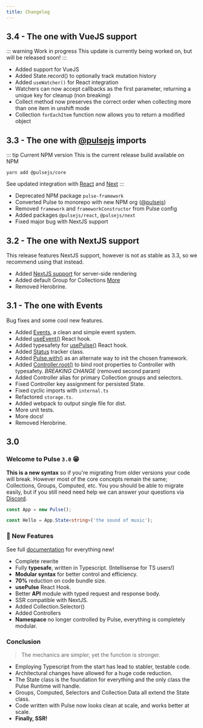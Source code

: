 ```yaml
---
title: Changelog
---
```


## 3.4 - The one with VueJS support

::: warning Work in progress
This update is currently being worked on, but will be released soon!
:::

- Added support for VueJS
- Added State.record() to optionally track mutation history
- Added `useWatcher()` for React integration
- Watchers can now accept callbacks as the first parameter, returning a unique key for cleanup (non breaking)
- Collect method now preserves the correct order when collecting more than one item in unshift mode
- Collection `forEachItem` function now allows you to return a modified object

## 3.3 - The one with [@pulsejs]() imports

::: tip Current NPM version
This is the current release build available on NPM

```
yarn add @pulsejs/core
```

See updated integration with [React](../getting-started/setup-with-react.html) and [Next](../getting-started/setup-with-next.html)
:::

- Deprecated NPM package `pulse-framework`
- Converted Pulse to monorepo with new NPM org ([@pulsejs](https://www.npmjs.com/org/pulsejs))
- Removed `framework` and `frameworkConstructor` from Pulse config
- Added packages `@pulsejs/react`, `@pulsejs/next`
- Fixed major bug with NextJS support

## 3.2 - The one with NextJS support

This release features NextJS support, however is not as stable as 3.3, so we recommend using that instead.

- Added [NextJS support]() for server-side rendering
- Added default Group for Collections [More]()
- Removed Herobrine.

## 3.1 - The one with Events

Bug fixes and some cool new features.

- Added [Events](), a clean and simple event system.
- Added [useEvent()]() React hook.
- Added typesafety for [usePulse()]() React hook.
- Added [Status]() tracker class.
- Added [Pulse.with()]() as an alternate way to init the chosen framework.
- Added [Controller.root()]() to bind root properties to Controller with typesafety. _BREAKING CHANGE_ (removed second param)
- Added Controller alias for primary Collection groups and selectors.
- Fixed Controller key assignment for persisted State.
- Fixed cyclic imports with `internal.ts`
- Refactored `storage.ts`.
- Added webpack to output single file for dist.
- More unit tests.
- More docs!
- Removed Herobrine.

## 3.0

### **Welcome to Pulse `3.0`** :grin:

**This is a new syntax** so if you're migrating from older versions your code will break. However most of the core concepts remain the same; Collections, Groups, Computed, etc. You you should be able to migrate easily, but if you still need need help we can answer your questions via [Discord](https://discord.gg/2ranK7j).

```ts
const App = new Pulse();

const Hello = App.State<string>('the sound of music');
```

### :gem: New Features

See full [documentation]() for everything new!

- Complete rewrite
- Fully **typesafe**, written in Typescript. (Intellisense for TS users!)
- **Modular syntax** for better control and efficiency.
- **70%** reduction on code bundle size.
- **usePulse** React Hook.
- Better **API** module with typed request and response body.
- SSR compatible with NextJS.
- Added Collection.Selector()
- Added Controllers
- **Namespace** no longer controlled by Pulse, everything is completely modular.

### Conclusion

> The mechanics are simpler, yet the function is stronger.

- Employing Typescript from the start has lead to stabler, testable code.
- Architectural changes have allowed for a huge code reduction.
- The State class is the foundation for everything and the only class the Pulse Runtime will handle.
- Groups, Computed, Selectors and Collection Data all extend the State class.
- Code written with Pulse now looks clean at scale, and works better at scale.
- **Finally, SSR!**
